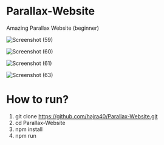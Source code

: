 # Parallax-Website

Amazing Parallax Website (beginner)


![Screenshot (59)](https://user-images.githubusercontent.com/68770929/102971315-2ca14000-451f-11eb-8719-278ef31d9bc3.png)

![Screenshot (60)](https://user-images.githubusercontent.com/68770929/102971311-2b701300-451f-11eb-84e9-320b67fa6c65.png)

![Screenshot (61)](https://user-images.githubusercontent.com/68770929/102971304-27dc8c00-451f-11eb-849d-2cf09d749c54.png)

![Screenshot (63)](https://user-images.githubusercontent.com/68770929/102971321-2f039a00-451f-11eb-94a8-7da9ece9de7c.png)



# How to run?
1. git clone https://github.com/hajra40/Parallax-Website.git
2. cd Parallax-Website
3. npm install
4. npm run
